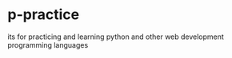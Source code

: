 # p-practice
its for practicing and learning python and other web development programming languages

